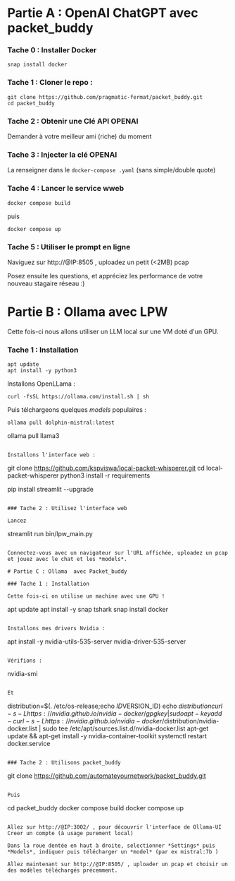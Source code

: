 # Partie A : OpenAI ChatGPT avec packet_buddy

### Tache 0 : Installer Docker

```
snap install docker
```

### Tache 1 : Cloner le repo :

```
git clone https://github.com/pragmatic-fermat/packet_buddy.git
cd packet_buddy
```


### Tache 2 : Obtenir une Clé API OPENAI

Demander à votre meilleur ami (riche) du moment

### Tache 3 : Injecter la clé OPENAI

La renseigner dans le ```docker-compose .yaml``` (sans simple/double quote)

### Tache 4 : Lancer le service wweb

```
docker compose build
```

puis

```
docker compose up
```

### Tache 5 : Utiliser le prompt en ligne

Naviguez sur http://@IP:8505 , uploadez un petit (<2MB) pcap

Posez ensuite les questions, et appréciez les performance de votre nouveau stagaire réseau :)

# Partie B : Ollama  avec LPW

Cette fois-ci nous allons utiliser un LLM local sur une VM doté d'un GPU.

### Tache 1 : Installation

```
apt update
apt install -y python3
```

Installons OpenLLama : 
```
curl -fsSL https://ollama.com/install.sh | sh
```

Puis télchargeons quelques *models* populaires :
```
ollama pull dolphin-mistral:latest
```
ollama pull llama3
```

Installons l'interface web :
```
git clone  https://github.com/kspviswa/local-packet-whisperer.git
cd local-packet-whisperer
python3 install -r requirements

pip install streamlit --upgrade
```

### Tache 2 : Utilisez l'interface web

Lancez 
```
streamlit run bin/lpw_main.py
```

Connectez-vous avec un navigateur sur l'URL affichée, uploadez un pcap et jouez avec le chat et les *models*.

# Partie C : Ollama  avec Packet_buddy

### Tache 1 : Installation

Cette fois-ci on utilise un machine avec une GPU !

```
apt update
apt install -y snap tshark
snap install docker
```

Installons mes drivers Nvidia :

```
apt install -y nvidia-utils-535-server nvidia-driver-535-server 
```

Vérifions :

```
nvidia-smi
```

Et

```
distribution=$(. /etc/os-release;echo $ID$VERSION_ID)
echo $distribution
curl -s -L https://nvidia.github.io/nvidia-docker/gpgkey | sudo apt-key add -
curl -s -L https://nvidia.github.io/nvidia-docker/$distribution/nvidia-docker.list | sudo tee /etc/apt/sources.list.d/nvidia-docker.list
apt-get update && apt-get install -y nvidia-container-toolkit
systemctl restart docker.service
```

### Tache 2 : Utilisons packet_buddy

```
git clone https://github.com/automateyournetwork/packet_buddy.git
```

Puis 

```
cd packet_buddy
docker compose build
docker compose up
```

Allez sur http://@IP:3002/ , pour découvrir l'interface de Ollama-UI
Creer un compte (à usage purement local)

Dans la roue dentée en haut à droite, selectionner *Settings* puis *Models*, indiquer puis télécharger un *model* (par ex mistral:7b )

Allez maintenant sur http://@IP:8505/ , uploader un pcap et choisir un des modèles téléchargés précemment.